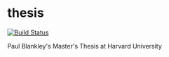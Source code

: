 # thesis

[![Build Status](https://travis-ci.com/pblankley/thesis.svg?token=FWBabyaZZecFnSgMiD6n&branch=master)](https://travis-ci.com/pblankley/thesis)


Paul Blankley's Master's Thesis at Harvard University
